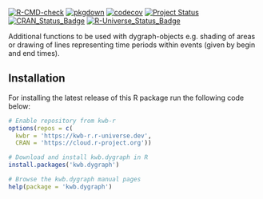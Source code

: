 [![R-CMD-check](https://github.com/KWB-R/kwb.dygraph/workflows/R-CMD-check/badge.svg)](https://github.com/KWB-R/kwb.dygraph/actions?query=workflow%3AR-CMD-check)
[![pkgdown](https://github.com/KWB-R/kwb.dygraph/workflows/pkgdown/badge.svg)](https://github.com/KWB-R/kwb.dygraph/actions?query=workflow%3Apkgdown)
[![codecov](https://codecov.io/github/KWB-R/kwb.dygraph/branch/main/graphs/badge.svg)](https://codecov.io/github/KWB-R/kwb.dygraph)
[![Project Status](https://img.shields.io/badge/lifecycle-experimental-orange.svg)](https://www.tidyverse.org/lifecycle/#experimental)
[![CRAN_Status_Badge](https://www.r-pkg.org/badges/version/kwb.dygraph)]()
[![R-Universe_Status_Badge](https://kwb-r.r-universe.dev/badges/kwb.dygraph)](https://kwb-r.r-universe.dev/)

Additional functions to be used with dygraph-objects e.g.
shading of areas or drawing of lines representing time periods within
events (given by begin and end times).


## Installation

For installing the latest release of this R package run the following code below:

```r
# Enable repository from kwb-r
options(repos = c(
  kwbr = 'https://kwb-r.r-universe.dev',
  CRAN = 'https://cloud.r-project.org'))

# Download and install kwb.dygraph in R
install.packages('kwb.dygraph')

# Browse the kwb.dygraph manual pages
help(package = 'kwb.dygraph')

```

